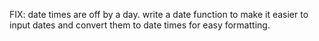  FIX: date times are off by a day. write a date function to make it easier to input dates and convert them to date times for easy formatting.
